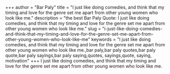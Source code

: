 +++
author = "Bar Paly"
title = "I just like doing comedies, and think that my timing and love for the genre set me apart from other young women who look like me."
description = "the best Bar Paly Quote: I just like doing comedies, and think that my timing and love for the genre set me apart from other young women who look like me."
slug = "i-just-like-doing-comedies-and-think-that-my-timing-and-love-for-the-genre-set-me-apart-from-other-young-women-who-look-like-me"
keywords = "I just like doing comedies, and think that my timing and love for the genre set me apart from other young women who look like me.,bar paly,bar paly quotes,bar paly quote,bar paly sayings,bar paly saying,quotes, sayings,quote, saying, motivation"
+++
I just like doing comedies, and think that my timing and love for the genre set me apart from other young women who look like me.
